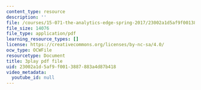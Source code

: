 ```yaml
---
content_type: resource
description: ''
file: /courses/15-071-the-analytics-edge-spring-2017/23002a1d5af9f0013887883a4d87b418_wYcMru4gYF4.pdf
file_size: 14076
file_type: application/pdf
learning_resource_types: []
license: https://creativecommons.org/licenses/by-nc-sa/4.0/
ocw_type: OCWFile
resourcetype: Document
title: 3play pdf file
uid: 23002a1d-5af9-f001-3887-883a4d87b418
video_metadata:
  youtube_id: null
---
```


